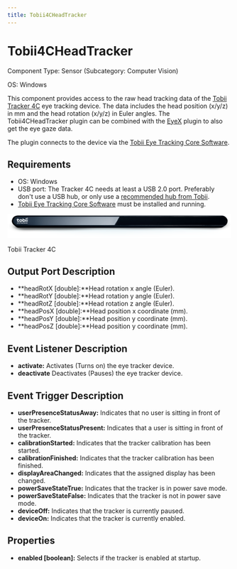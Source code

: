 ```yaml
---
title: Tobii4CHeadTracker
---
```


# Tobii4CHeadTracker

Component Type: Sensor (Subcategory: Computer Vision)

OS: Windows

This component provides access to the raw head tracking data of the [Tobii Tracker 4C](https://tobiigaming.com/eye-tracker-4c/) eye tracking device. The data includes the head position (x/y/z) in mm and the head rotation (x/y/z) in Euler angles. The Tobii4CHeadTracker plugin can be combined with the [EyeX](http://asterics.github.io/AsTeRICS/AsTeRICS-Help/master/Plugins/sensors/EyeX.htm) plugin to also get the eye gaze data.

The plugin connects to the device via the [Tobii Eye Tracking Core Software](https://tobiigaming.com/getstarted/).

## Requirements

- OS: Windows
- USB port: The Tracker 4C needs at least a USB 2.0 port. Preferably don't use a USB hub, or only use a [recommended hub from Tobii](https://help.tobii.com/hc/en-us/articles/212907389-Recommended-USB-2-0-hubs).
- [Tobii Eye Tracking Core Software](https://tobiigaming.com/getstarted/) must be installed and running.

![Screenshot: Tobii Tracker 4C plugin](./img/Tobiigaming_Product_4c.png "Screenshot: Tobii Tracker 4C plugin")

Tobii Tracker 4C

## Output Port Description

- **headRotX \[double\]:**Head rotation x angle (Euler).
- **headRotY \[double\]:**Head rotation y angle (Euler).
- **headRotZ \[double\]:**Head rotation z angle (Euler).
- **headPosX \[double\]:**Head position x coordinate (mm).
- **headPosY \[double\]:**Head position y coordinate (mm).
- **headPosZ \[double\]:**Head position y coordinate (mm).

## Event Listener Description

- **activate:** Activates (Turns on) the eye tracker device.
- **deactivate** Deactivates (Pauses) the eye tracker device.

## Event Trigger Description

- **userPresenceStatusAway:** Indicates that no user is sitting in front of the tracker.
- **userPresenceStatusPresent:** Indicates that a user is sitting in front of the tracker.
- **calibrationStarted:** Indicates that the tracker calibration has been started.
- **calibrationFinished:** Indicates that the tracker calibration has been finished.
- **displayAreaChanged:** Indicates that the assigned display has been changed.
- **powerSaveStateTrue:** Indicates that the tracker is in power save mode.
- **powerSaveStateFalse:** Indicates that the tracker is not in power save mode.
- **deviceOff:** Indicates that the tracker is currently paused.
- **deviceOn:** Indicates that the tracker is currently enabled.

## Properties

- **enabled \[boolean\]:** Selects if the tracker is enabled at startup.
